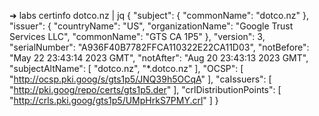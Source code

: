➜  labs certinfo dotco.nz | jq
{
  "subject": {
    "commonName": "dotco.nz"
  },
  "issuer": {
    "countryName": "US",
    "organizationName": "Google Trust Services LLC",
    "commonName": "GTS CA 1P5"
  },
  "version": 3,
  "serialNumber": "A936F40B7782FFCA110322E22CA11D03",
  "notBefore": "May 22 23:43:14 2023 GMT",
  "notAfter": "Aug 20 23:43:13 2023 GMT",
  "subjectAltName": [
    "dotco.nz",
    "*.dotco.nz"
  ],
  "OCSP": [
    "http://ocsp.pki.goog/s/gts1p5/JNQ39h5OCqA"
  ],
  "caIssuers": [
    "http://pki.goog/repo/certs/gts1p5.der"
  ],
  "crlDistributionPoints": [
    "http://crls.pki.goog/gts1p5/UMpHrkS7PMY.crl"
  ]
}